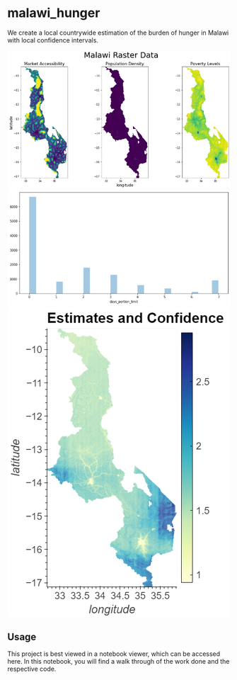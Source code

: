 # malawi_hunger
We create a local countrywide estimation of the burden of hunger in Malawi with local confidence intervals.

![Results](./raster_data.png)
![Results](./survey_data.png)
![Results](./estimation_map.png)

## Usage

This project is best viewed in a notebook viewer, which can be accessed here. In this notebook, you will find a walk through of the work done and the respective code.
